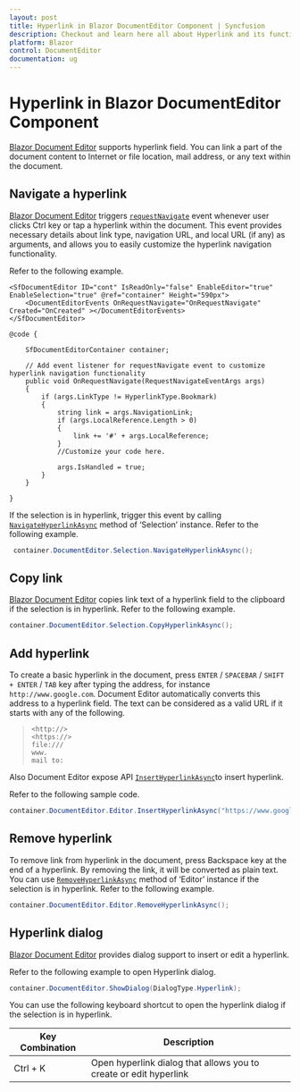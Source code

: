 ```yaml
---
layout: post
title: Hyperlink in Blazor DocumentEditor Component | Syncfusion
description: Checkout and learn here all about Hyperlink and its functionality in Syncfusion Blazor DocumentEditor component and more.
platform: Blazor
control: DocumentEditor
documentation: ug
---
```


# Hyperlink in Blazor DocumentEditor Component

[Blazor Document Editor](https://www.syncfusion.com/blazor-components/blazor-word-processor) supports hyperlink field. You can link a part of the document content to Internet or file location, mail address, or any text within the document.

## Navigate a hyperlink

[Blazor Document Editor](https://www.syncfusion.com/blazor-components/blazor-word-processor) triggers [`requestNavigate`](https://help.syncfusion.com/cr/blazor/Syncfusion.Blazor.DocumentEditor.DocumentEditorEvents.html#Syncfusion_Blazor_DocumentEditor_DocumentEditorEvents_OnRequestNavigate) event whenever user clicks Ctrl key or tap a hyperlink within the document. This event provides necessary details about link type, navigation URL, and local URL (if any) as arguments, and allows you to easily customize the hyperlink navigation functionality. 

Refer to the following example.

```cshtml
<SfDocumentEditor ID="cont" IsReadOnly="false" EnableEditor="true" EnableSelection="true" @ref="container" Height="590px">
    <DocumentEditorEvents OnRequestNavigate="OnRequestNavigate" Created="OnCreated" ></DocumentEditorEvents>
</SfDocumentEditor>

@code {

    SfDocumentEditorContainer container;

    // Add event listener for requestNavigate event to customize hyperlink navigation functionality
    public void OnRequestNavigate(RequestNavigateEventArgs args)
    {
        if (args.LinkType != HyperlinkType.Bookmark)
        {
            string link = args.NavigationLink;
            if (args.LocalReference.Length > 0)
            {
                link += '#' + args.LocalReference;
            }
            //Customize your code here.
            
            args.IsHandled = true;
        }
    }

}

```

If the selection is in hyperlink, trigger this event by calling [`NavigateHyperlinkAsync`](https://help.syncfusion.com/cr/blazor/Syncfusion.Blazor.DocumentEditor.SelectionModule.html#Syncfusion_Blazor_DocumentEditor_SelectionModule_NavigateHyperlinkAsync) method of ‘Selection’ instance. Refer to the following example.

```csharp
 container.DocumentEditor.Selection.NavigateHyperlinkAsync();
```

## Copy link

[Blazor Document Editor](https://www.syncfusion.com/blazor-components/blazor-word-processor) copies link text of a hyperlink field to the clipboard if the selection is in hyperlink. Refer to the following example.

```csharp
container.DocumentEditor.Selection.CopyHyperlinkAsync();
```

## Add hyperlink

To create a basic hyperlink in the document, press `ENTER` / `SPACEBAR` / `SHIFT + ENTER` / `TAB` key after typing the address, for instance `http://www.google.com`. Document Editor automatically converts this address to a hyperlink field. The text can be considered as a valid URL if it starts with any of the following.

> `<http://>`<br>
> `<https://>`<br>
> `file:///`<br>
> `www.`<br>
> `mail to:`<br>

Also Document Editor expose API [`InsertHyperlinkAsync`](https://help.syncfusion.com/cr/blazor/Syncfusion.Blazor.DocumentEditor.EditorModule.html#Syncfusion_Blazor_DocumentEditor_EditorModule_InsertHyperlinkAsync_System_String_System_String_)to insert hyperlink.

Refer to the following sample code.

```csharp
container.DocumentEditor.Editor.InsertHyperlinkAsync("https://www.google.com", "Google");
```

## Remove hyperlink

To remove link from hyperlink in the document, press Backspace key at the end of a hyperlink. By removing the link, it will be converted as plain text. You can use [`RemoveHyperlinkAsync`](https://help.syncfusion.com/cr/blazor/Syncfusion.Blazor.DocumentEditor.EditorModule.html#Syncfusion_Blazor_DocumentEditor_EditorModule_RemoveHyperlinkAsync) method of ‘Editor’ instance if the selection is in hyperlink. Refer to the following example.

```csharp
container.DocumentEditor.Editor.RemoveHyperlinkAsync();
```

## Hyperlink dialog

[Blazor Document Editor](https://www.syncfusion.com/blazor-components/blazor-word-processor) provides dialog support to insert or edit a hyperlink. 

Refer to the following example to open Hyperlink dialog.

```csharp
container.DocumentEditor.ShowDialog(DialogType.Hyperlink);
```

You can use the following keyboard shortcut to open the hyperlink dialog if the selection is in hyperlink.

| Key Combination | Description |
|-----------------|-------------|
|Ctrl + K | Open hyperlink dialog that allows you to create or edit hyperlink|